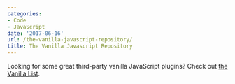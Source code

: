 ```yaml
---
categories:
- Code
- JavaScript
date: '2017-06-16'
url: /the-vanilla-javascript-repository/
title: The Vanilla Javascript Repository
---
```


Looking for some great third-party vanilla JavaScript plugins? Check out <a href="http://www.vanillalist.com/">the Vanilla List</a>.